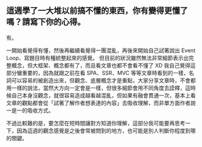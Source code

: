 ## 這週學了一大堆以前搞不懂的東西，你有變得更懂了嗎？請寫下你的心得。

有。

一開始看覺得有懂，然後再繼續看覺得一團混亂，再後來開始自己試著說出 Event Loop、寫題目時有種統整起來的感覺。
但目前的狀況雖然無法非常細節表示出完整概念，但大框架、概念都有了，而且看文章也都不會看不懂了 XD 我自己覺得這部分蠻重要的，因為就跟之前在看 SPA、SSR、MVC 等等文章時看到的一樣，名詞可以容易的被創造出來，但觀念、底層概念才是重點，大家分享文章時，不會都用一樣的說法，當然大方向一定會是一樣，但很多細節會用不同角度去詮釋，這時候自己本身沒觀念，就很容易造成越看越混亂，但如果有融會貫通一次，基本上看文章的觀點都會從「試著了解作者想表達的內容」去吸收理解，而非單方面作者說一是一的吸收方式。

不過比較難的是，要怎麼在短時間讓對方知道你理解，這部分我可能要再思考一下，因為這週的觀念感覺是之後會常被問到的地方，也可能是別人判斷你程度到哪的關鍵。